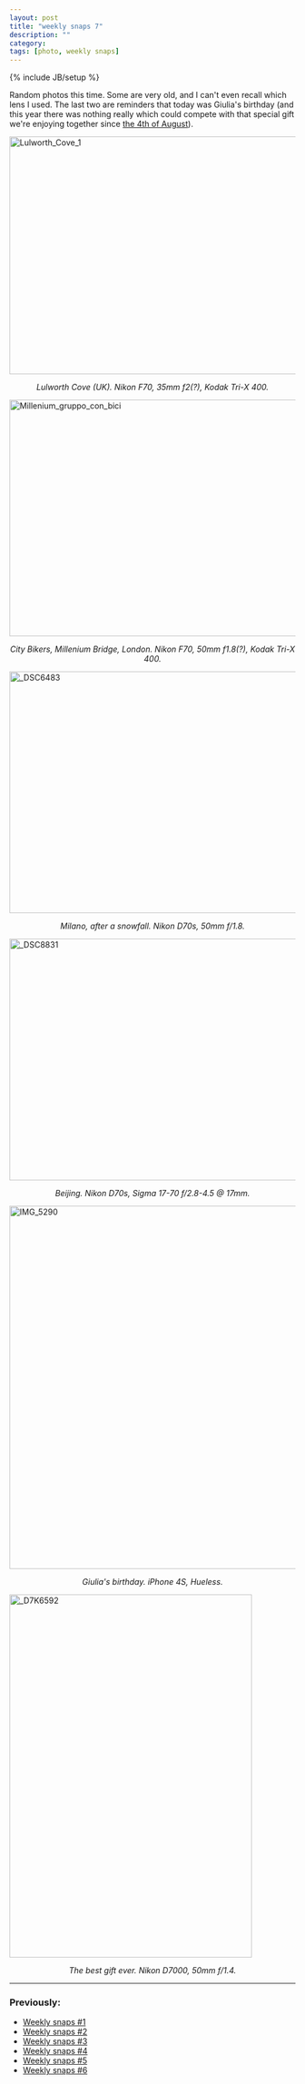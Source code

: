 ```yaml
---
layout: post
title: "weekly snaps 7"
description: ""
category: 
tags: [photo, weekly snaps]
---
```

{% include JB/setup %}

Random photos this time. Some are very old, and I can't even recall which lens I used. The last two are reminders that today was Giulia's birthday (and this year there was nothing really which could compete with that special gift we're enjoying together since [the 4th of August](http://aadm.github.com/2012-08-04-valentina.html)).

<a href="http://www.flickr.com/photos/aadm/8013660302/" title="Lulworth_Cove_1 by aadm, on Flickr"><img src="http://farm9.staticflickr.com/8296/8013660302_c2b97b5aa1_z.jpg" width="640" height="419" alt="Lulworth_Cove_1"></a>
<center><i>Lulworth Cove (UK). Nikon F70, 35mm f2(?), Kodak Tri-X 400.</i></center>

<a href="http://www.flickr.com/photos/aadm/8013652414/" title="Millenium_gruppo_con_bici by aadm, on Flickr"><img src="http://farm9.staticflickr.com/8460/8013652414_4072de4ebe_z.jpg" width="640" height="417" alt="Millenium_gruppo_con_bici"></a>
<center><i>City Bikers, Millenium Bridge, London. Nikon F70, 50mm f1.8(?), Kodak Tri-X 400.</i></center>

<a href="http://www.flickr.com/photos/aadm/8013675756/" title="_DSC6483 by aadm, on Flickr"><img src="http://farm9.staticflickr.com/8452/8013675756_7bc2c172c0_z.jpg" width="640" height="426" alt="_DSC6483"></a>
<center><i>Milano, after a snowfall. Nikon D70s, 50mm f/1.8.</i></center>

<a href="http://www.flickr.com/photos/aadm/8013671913/" title="_DSC8831 by aadm, on Flickr"><img src="http://farm9.staticflickr.com/8453/8013671913_1c400fa5e6_z.jpg" width="640" height="426" alt="_DSC8831"></a>
<center><i>Beijing. Nikon D70s, Sigma 17-70 f/2.8-4.5 @ 17mm.</i></center>

<a href="http://www.flickr.com/photos/aadm/8013659493/" title="IMG_5290 by aadm, on Flickr"><img src="http://farm9.staticflickr.com/8438/8013659493_c92c2156b6_z.jpg" width="640" height="640" alt="IMG_5290"></a>
<center><i>Giulia's birthday. iPhone 4S, Hueless.</i></center>

<a href="http://www.flickr.com/photos/aadm/8013664811/" title="_D7K6592 by aadm, on Flickr"><img src="http://farm9.staticflickr.com/8458/8013664811_2ef9f324a7_z.jpg" width="427" height="640" alt="_D7K6592"></a>
<center><i>The best gift ever. Nikon D7000, 50mm f/1.4.</i></center>

***

### Previously:

* [Weekly snaps #1](./2012-07-10-weekly-snaps-1.html)
* [Weekly snaps #2](./2012-07-19-weekly-snaps-2.html)
* [Weekly snaps #3](./2012-07-27-weekly-snaps-3.html)
* [Weekly snaps #4](./2012-08-08-weekly-snaps-4.html)
* [Weekly snaps #5](./2012-08-31-weekly-snaps-5.html)
* [Weekly snaps #6](./2012-09-14-weekly-snaps-6.html)